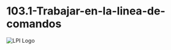 # 103.1-Trabajar-en-la-linea-de-comandos
![LPI Logo](../../../wallpaper/diogenes_linux.png "Buscando al hombre nuevo")
